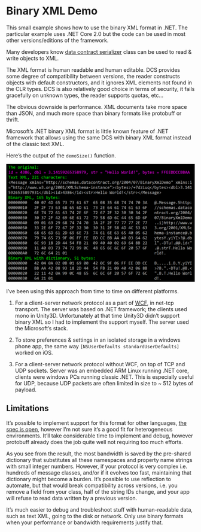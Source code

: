 # Binary XML Demo

This small example shows how to use the binary XML format in .NET. The particular example uses .NET Core 2.0 but the code can be used in most other versions/editions of the framework.

Many developers know [data contract serializer](https://docs.microsoft.com/en-us/dotnet/api/system.runtime.serialization.datacontractserializer?view=netframework-4.7.2) class can be used to read & write objects to XML.

The XML format is human readable and human editable. DCS provides some degree of compatibility between versions, the reader constructs objects with default constructors, and it ignores XML elements not found in the CLR types. DCS is also relatively good choice in terms of security, it fails gracefully on unknown types, the reader supports quotas, etc…

The obvious downside is performance. XML documents take more space than JSON, and much more space than binary formats like protobuff or thrift.

Microsoft’s .NET binary XML format is little known feature of .NET framework that allows using the same DCS with binary XML format instead of the classic text XML.

Here’s the output of the `demoSize()` function.

![The results](result.png)

I’ve been using this approach from time to time on different platforms.

1. For a client-server network protocol as a part of [WCF](https://docs.microsoft.com/en-us/dotnet/framework/wcf/whats-wcf), in net-tcp transport. The server was based on .NET framework; the clients used mono in Unity3D. Unfortunately at that time Unity3D didn’t support binary XML so I had to implement the support myself. The server used the Microsoft’s stack.

2. To store preferences & settings in an isolated storage in a windows phone app, the same way `[NSUserDefaults standardUserDefaults]` worked on iOS.

3. For a client-server network protocol without WCF, on top of TCP and UDP sockets. Server was an embedded ARM Linux running .NET core, clients were windows PCs running classic .NET. This is especially useful for UDP, because UDP packets are often limited in size to ~ 512 bytes of payload.

## Limitations

It’s possible to implement support for this format for other languages, [the spec is open](http://download.microsoft.com/download/9/5/E/95EF66AF-9026-4BB0-A41D-A4F81802D92C/[MC-NBFX].pdf), however I’m not sure it’s a good fit for heterogeneous environments. It’ll take considerable time to implement and debug, however protobuff  already does the job quite well not requiring too much efforts.

As you see from the result, the most bandwidth is saved by the pre-shared dictionary that substitutes all these namespaces and property name strings with small integer numbers. However, if your protocol is very complex i.e. hundreds of message classes, and/or if it evolves too fast, maintaining that dictionary might become a burden. It’s possible to use reflection to automate, but that would break compatibility across versions, i.e. you remove a field from your class, half of the string IDs change, and your app will refuse to read data written by a previous version.

It’s much easier to debug and troubleshoot stuff with human-readable data, such as text XML, going to the disk or network. Only use binary formats when your performance or bandwidth requirements justify that.
